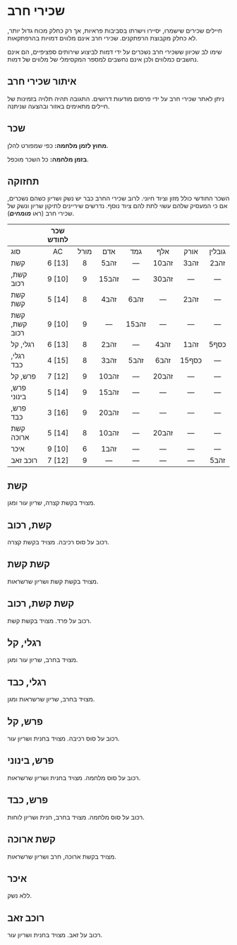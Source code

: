 # שכירי חרב

חיילים שכירים שישמרו, יסיירו וישרתו בסביבות פראיות, אך רק כחלק מכוח גדול יותר, לא כחלק מקבוצת הרפתקנים. שכירי חרב אינם מלווים דמויות בהרפתקאות.

שימו לב שכיוון ששכירי חרב נשכרים על ידי דמות לביצוע שירותים ספציפיים, הם אינם נחשבים כמלווים ולכן אינם נחשבים למספר המקסימלי של מלווים של דמות.

## איתור שכירי חרב

ניתן לאתר שכירי חרב על ידי פרסום מודעות דרושים. התגובה תהיה תלויה בזמינות של חיילים מתאימים באזור ובהצעה שניתנה.

## שכר

**מחוץ לזמן מלחמה:** כפי שמפורט להלן.

**בזמן מלחמה:** כל השכר מוכפל.

## תחזוקה

השכר החודשי כולל מזון וציוד חיוני. לרוב שכירי החרב כבר יש נשק ושריון כשהם נשכרים, אם כי המעסיק שלהם עשוי לתת להם ציוד נוסף. נדרשים שיריינים לתיקון שריון ונשק של שכירי חרב (ראו ***מומחים***).

|                      | שכר לחודש |        |       |       |      |      |        |
| :------------------- | :--------: | :----: | :---: | :---: | :--: | :--: | :----: |
| סוג                  |    AC      | מורל   | אדם   | גמד   | אלף  | אורק | גובלין |
| קשת                  |   6 [13]   |   8    |  5זהב |   —   | 10זהב | 3זהב |  2זהב  |
| קשת, רכוב            |   9 [10]   |   9    | 15זהב |   —   | 30זהב |  —   |   —    |
| קשת קשת             |   5 [14]   |   8    |  4זהב |  6זהב |  —   | 2זהב |   —    |
| קשת קשת, רכוב       |   9 [10]   |   9    |   —   | 15זהב |  —   |  —   |   —    |
| רגלי, קל             |   6 [13]   |   8    |  2זהב |   —   | 4זהב | 1זהב |  5כסף |
| רגלי, כבד           |   4 [15]   |   8    |  3זהב |  5זהב | 6זהב | 15כסף |   —    |
| פרש, קל              |   7 [12]   |   9    | 10זהב |   —   | 20זהב |  —   |   —    |
| פרש, בינוני         |   5 [14]   |   9    | 15זהב |   —   |  —   |  —   |   —    |
| פרש, כבד            |   3 [16]   |   9    | 20זהב |   —   |  —   |  —   |   —    |
| קשת ארוכה           |   5 [14]   |   8    | 10זהב |   —   | 20זהב |  —   |   —    |
| איכר                 |   9 [10]   |   6    |  1זהב |   —   |  —   |  —   |   —    |
| רוכב זאב            |   7 [12]   |   9    |   —   |   —   |  —   |  —   |  5זהב  |

## קשת

מצויד בקשת קצרה, שריון עור ומגן.

## קשת, רכוב

רכוב על סוס רכיבה. מצויד בקשת קצרה.

## קשת קשת

מצויד בקשת קשת ושריון שרשראות.

## קשת קשת, רכוב

רכוב על פרד. מצויד בקשת קשת.

## רגלי, קל

מצויד בחרב, שריון עור ומגן.

## רגלי, כבד

מצויד בחרב, שריון שרשראות ומגן.

## פרש, קל

רכוב על סוס רכיבה. מצויד בחנית ושריון עור.

## פרש, בינוני

רכוב על סוס מלחמה. מצויד בחנית ושריון שרשראות.

## פרש, כבד

רכוב על סוס מלחמה. מצויד בחרב, חנית ושריון לוחות.

## קשת ארוכה

מצויד בקשת ארוכה, חרב ושריון שרשראות.

## איכר

ללא נשק.

## רוכב זאב

רכוב על זאב. מצויד בחנית ושריון עור.